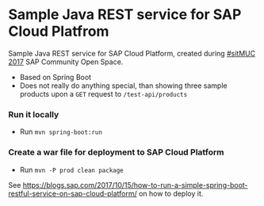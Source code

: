 # Sample Java REST service for SAP Cloud Platfrom

Sample Java REST service for SAP Cloud Platform, created during [#sitMUC 2017](https://www.sitmuc.com/2017-1/) SAP Community Open Space.

 * Based on Spring Boot
 * Does not really do anything special, than showing three sample products upon a `GET` request to `/test-api/products`

### Run it locally

 * Run `mvn spring-boot:run`
 
### Create a war file for deployment to SAP Cloud Platform

 * Run `mvn -P prod clean package`
 
See https://blogs.sap.com/2017/10/15/how-to-run-a-simple-spring-boot-restful-service-on-sap-cloud-platform/ on how to deploy it.





